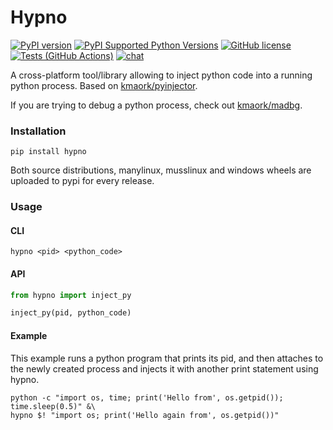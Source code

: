 # Hypno

[![PyPI version](https://badge.fury.io/py/hypno.svg)](https://badge.fury.io/py/hypno)
[![PyPI Supported Python Versions](https://img.shields.io/pypi/pyversions/hypno.svg)](https://pypi.python.org/pypi/hypno/)
[![GitHub license](https://img.shields.io/github/license/kmaork/hypno)](https://github.com/kmaork/hypno/blob/master/LICENSE.txt)
[![Tests (GitHub Actions)](https://github.com/kmaork/hypno/workflows/Tests/badge.svg)](https://github.com/kmaork/hypno)
[![chat](https://img.shields.io/discord/850821971616858192.svg?logo=discord)](https://discord.gg/P3mN92eM2X)

A cross-platform tool/library allowing to inject python code into a running python process.
Based on [kmaork/pyinjector](https://github.com/kmaork/pyinjector).

If you are trying to debug a python process, check out [kmaork/madbg](https://github.com/kmaork/madbg).

### Installation
```shell script
pip install hypno
```
Both source distributions, manylinux, musslinux and windows wheels are uploaded to pypi for every release.

### Usage
#### CLI
```shell script
hypno <pid> <python_code>
```

#### API
```python
from hypno import inject_py

inject_py(pid, python_code)
```

#### Example
This example runs a python program that prints its pid, and then attaches to the newly created process and
injects it with another print statement using hypno.
```shell script
python -c "import os, time; print('Hello from', os.getpid()); time.sleep(0.5)" &\
hypno $! "import os; print('Hello again from', os.getpid())"
```
